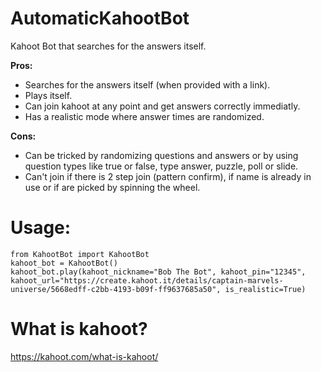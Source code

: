 # AutomaticKahootBot
Kahoot Bot that searches for the answers itself.

**Pros:**
 - Searches for the answers itself (when provided with a link).
 - Plays itself.
 - Can join kahoot at any point and get answers correctly immediatly.
 - Has a realistic mode where answer times are randomized.
 
**Cons:**
 - Can be tricked by randomizing questions and answers or by using question types like true or false, type answer, puzzle, poll or slide.
 - Can't join if there is 2 step join (pattern confirm), if name is already in use or if are picked by spinning the wheel.


# Usage:
```
from KahootBot import KahootBot
kahoot_bot = KahootBot()
kahoot_bot.play(kahoot_nickname="Bob The Bot", kahoot_pin="12345", kahoot_url="https://create.kahoot.it/details/captain-marvels-universe/5668edff-c2bb-4193-b09f-ff9637685a50", is_realistic=True)
```


# What is kahoot?
https://kahoot.com/what-is-kahoot/
